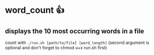 # word_count :+1:

## displays the 10 most occurring words in a file 

count with `./run.sh [path/to/file] [word_length]` (second argument is optional and don't forget to chmod u+x run.sh first)
